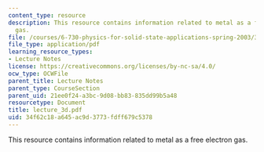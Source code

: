 ```yaml
---
content_type: resource
description: This resource contains information related to metal as a free electron
  gas.
file: /courses/6-730-physics-for-solid-state-applications-spring-2003/34f62c18a645ac9d3773fdff679c5378_lecture_3d.pdf
file_type: application/pdf
learning_resource_types:
- Lecture Notes
license: https://creativecommons.org/licenses/by-nc-sa/4.0/
ocw_type: OCWFile
parent_title: Lecture Notes
parent_type: CourseSection
parent_uid: 21ee0f24-a3bc-9d08-bb83-835dd99b5a48
resourcetype: Document
title: lecture_3d.pdf
uid: 34f62c18-a645-ac9d-3773-fdff679c5378
---
```

This resource contains information related to metal as a free electron gas.